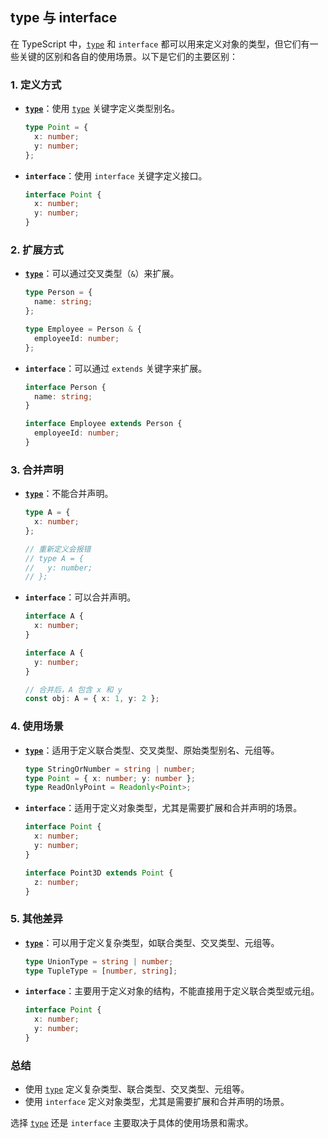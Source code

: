 ## type 与 interface

在 TypeScript 中，[`type`](command:_github.copilot.openSymbolFromReferences?%5B%22type%22%2C%5B%7B%22uri%22%3A%7B%22%24mid%22%3A1%2C%22fsPath%22%3A%22%2Fhome%2Farligle%2Fframword-study%2Fnest%2Fpackages%2Fcommon%2Finterfaces%2Fcontrollers%2Fcontroller.interface.ts%22%2C%22external%22%3A%22file%3A%2F%2F%2Fhome%2Farligle%2Fframword-study%2Fnest%2Fpackages%2Fcommon%2Finterfaces%2Fcontrollers%2Fcontroller.interface.ts%22%2C%22path%22%3A%22%2Fhome%2Farligle%2Fframword-study%2Fnest%2Fpackages%2Fcommon%2Finterfaces%2Fcontrollers%2Fcontroller.interface.ts%22%2C%22scheme%22%3A%22file%22%7D%2C%22pos%22%3A%7B%22line%22%3A0%2C%22character%22%3A7%7D%7D%5D%5D "Go to definition") 和 `interface` 都可以用来定义对象的类型，但它们有一些关键的区别和各自的使用场景。以下是它们的主要区别：

### 1. 定义方式

- **[`type`](command:_github.copilot.openSymbolFromReferences?%5B%22type%22%2C%5B%7B%22uri%22%3A%7B%22%24mid%22%3A1%2C%22fsPath%22%3A%22%2Fhome%2Farligle%2Fframword-study%2Fnest%2Fpackages%2Fcommon%2Finterfaces%2Fcontrollers%2Fcontroller.interface.ts%22%2C%22external%22%3A%22file%3A%2F%2F%2Fhome%2Farligle%2Fframword-study%2Fnest%2Fpackages%2Fcommon%2Finterfaces%2Fcontrollers%2Fcontroller.interface.ts%22%2C%22path%22%3A%22%2Fhome%2Farligle%2Fframword-study%2Fnest%2Fpackages%2Fcommon%2Finterfaces%2Fcontrollers%2Fcontroller.interface.ts%22%2C%22scheme%22%3A%22file%22%7D%2C%22pos%22%3A%7B%22line%22%3A0%2C%22character%22%3A7%7D%7D%5D%5D "Go to definition")**：使用 [`type`](command:_github.copilot.openSymbolFromReferences?%5B%22type%22%2C%5B%7B%22uri%22%3A%7B%22%24mid%22%3A1%2C%22fsPath%22%3A%22%2Fhome%2Farligle%2Fframword-study%2Fnest%2Fpackages%2Fcommon%2Finterfaces%2Fcontrollers%2Fcontroller.interface.ts%22%2C%22external%22%3A%22file%3A%2F%2F%2Fhome%2Farligle%2Fframword-study%2Fnest%2Fpackages%2Fcommon%2Finterfaces%2Fcontrollers%2Fcontroller.interface.ts%22%2C%22path%22%3A%22%2Fhome%2Farligle%2Fframword-study%2Fnest%2Fpackages%2Fcommon%2Finterfaces%2Fcontrollers%2Fcontroller.interface.ts%22%2C%22scheme%22%3A%22file%22%7D%2C%22pos%22%3A%7B%22line%22%3A0%2C%22character%22%3A7%7D%7D%5D%5D "Go to definition") 关键字定义类型别名。

  ```typescript
  type Point = {
    x: number;
    y: number;
  };
  ```

- **`interface`**：使用 `interface` 关键字定义接口。

  ```typescript
  interface Point {
    x: number;
    y: number;
  }
  ```

### 2. 扩展方式

- **[`type`](command:_github.copilot.openSymbolFromReferences?%5B%22type%22%2C%5B%7B%22uri%22%3A%7B%22%24mid%22%3A1%2C%22fsPath%22%3A%22%2Fhome%2Farligle%2Fframword-study%2Fnest%2Fpackages%2Fcommon%2Finterfaces%2Fcontrollers%2Fcontroller.interface.ts%22%2C%22external%22%3A%22file%3A%2F%2F%2Fhome%2Farligle%2Fframword-study%2Fnest%2Fpackages%2Fcommon%2Finterfaces%2Fcontrollers%2Fcontroller.interface.ts%22%2C%22path%22%3A%22%2Fhome%2Farligle%2Fframword-study%2Fnest%2Fpackages%2Fcommon%2Finterfaces%2Fcontrollers%2Fcontroller.interface.ts%22%2C%22scheme%22%3A%22file%22%7D%2C%22pos%22%3A%7B%22line%22%3A0%2C%22character%22%3A7%7D%7D%5D%5D "Go to definition")**：可以通过交叉类型（`&`）来扩展。

  ```typescript
  type Person = {
    name: string;
  };
  
  type Employee = Person & {
    employeeId: number;
  };
  ```

- **`interface`**：可以通过 `extends` 关键字来扩展。

  ```typescript
  interface Person {
    name: string;
  }
  
  interface Employee extends Person {
    employeeId: number;
  }
  ```

### 3. 合并声明

- **[`type`](command:_github.copilot.openSymbolFromReferences?%5B%22type%22%2C%5B%7B%22uri%22%3A%7B%22%24mid%22%3A1%2C%22fsPath%22%3A%22%2Fhome%2Farligle%2Fframword-study%2Fnest%2Fpackages%2Fcommon%2Finterfaces%2Fcontrollers%2Fcontroller.interface.ts%22%2C%22external%22%3A%22file%3A%2F%2F%2Fhome%2Farligle%2Fframword-study%2Fnest%2Fpackages%2Fcommon%2Finterfaces%2Fcontrollers%2Fcontroller.interface.ts%22%2C%22path%22%3A%22%2Fhome%2Farligle%2Fframword-study%2Fnest%2Fpackages%2Fcommon%2Finterfaces%2Fcontrollers%2Fcontroller.interface.ts%22%2C%22scheme%22%3A%22file%22%7D%2C%22pos%22%3A%7B%22line%22%3A0%2C%22character%22%3A7%7D%7D%5D%5D "Go to definition")**：不能合并声明。

  ```typescript
  type A = {
    x: number;
  };
  
  // 重新定义会报错
  // type A = {
  //   y: number;
  // };
  ```

- **`interface`**：可以合并声明。

  ```typescript
  interface A {
    x: number;
  }
  
  interface A {
    y: number;
  }
  
  // 合并后，A 包含 x 和 y
  const obj: A = { x: 1, y: 2 };
  ```

### 4. 使用场景

- **[`type`](command:_github.copilot.openSymbolFromReferences?%5B%22type%22%2C%5B%7B%22uri%22%3A%7B%22%24mid%22%3A1%2C%22fsPath%22%3A%22%2Fhome%2Farligle%2Fframword-study%2Fnest%2Fpackages%2Fcommon%2Finterfaces%2Fcontrollers%2Fcontroller.interface.ts%22%2C%22external%22%3A%22file%3A%2F%2F%2Fhome%2Farligle%2Fframword-study%2Fnest%2Fpackages%2Fcommon%2Finterfaces%2Fcontrollers%2Fcontroller.interface.ts%22%2C%22path%22%3A%22%2Fhome%2Farligle%2Fframword-study%2Fnest%2Fpackages%2Fcommon%2Finterfaces%2Fcontrollers%2Fcontroller.interface.ts%22%2C%22scheme%22%3A%22file%22%7D%2C%22pos%22%3A%7B%22line%22%3A0%2C%22character%22%3A7%7D%7D%5D%5D "Go to definition")**：适用于定义联合类型、交叉类型、原始类型别名、元组等。

  ```typescript
  type StringOrNumber = string | number;
  type Point = { x: number; y: number };
  type ReadOnlyPoint = Readonly<Point>;
  ```

- **`interface`**：适用于定义对象类型，尤其是需要扩展和合并声明的场景。

  ```typescript
  interface Point {
    x: number;
    y: number;
  }
  
  interface Point3D extends Point {
    z: number;
  }
  ```

### 5. 其他差异

- **[`type`](command:_github.copilot.openSymbolFromReferences?%5B%22type%22%2C%5B%7B%22uri%22%3A%7B%22%24mid%22%3A1%2C%22fsPath%22%3A%22%2Fhome%2Farligle%2Fframword-study%2Fnest%2Fpackages%2Fcommon%2Finterfaces%2Fcontrollers%2Fcontroller.interface.ts%22%2C%22external%22%3A%22file%3A%2F%2F%2Fhome%2Farligle%2Fframword-study%2Fnest%2Fpackages%2Fcommon%2Finterfaces%2Fcontrollers%2Fcontroller.interface.ts%22%2C%22path%22%3A%22%2Fhome%2Farligle%2Fframword-study%2Fnest%2Fpackages%2Fcommon%2Finterfaces%2Fcontrollers%2Fcontroller.interface.ts%22%2C%22scheme%22%3A%22file%22%7D%2C%22pos%22%3A%7B%22line%22%3A0%2C%22character%22%3A7%7D%7D%5D%5D "Go to definition")**：可以用于定义复杂类型，如联合类型、交叉类型、元组等。

  ```typescript
  type UnionType = string | number;
  type TupleType = [number, string];
  ```

- **`interface`**：主要用于定义对象的结构，不能直接用于定义联合类型或元组。

  ```typescript
  interface Point {
    x: number;
    y: number;
  }
  ```

### 总结

- 使用 [`type`](command:_github.copilot.openSymbolFromReferences?%5B%22type%22%2C%5B%7B%22uri%22%3A%7B%22%24mid%22%3A1%2C%22fsPath%22%3A%22%2Fhome%2Farligle%2Fframword-study%2Fnest%2Fpackages%2Fcommon%2Finterfaces%2Fcontrollers%2Fcontroller.interface.ts%22%2C%22external%22%3A%22file%3A%2F%2F%2Fhome%2Farligle%2Fframword-study%2Fnest%2Fpackages%2Fcommon%2Finterfaces%2Fcontrollers%2Fcontroller.interface.ts%22%2C%22path%22%3A%22%2Fhome%2Farligle%2Fframword-study%2Fnest%2Fpackages%2Fcommon%2Finterfaces%2Fcontrollers%2Fcontroller.interface.ts%22%2C%22scheme%22%3A%22file%22%7D%2C%22pos%22%3A%7B%22line%22%3A0%2C%22character%22%3A7%7D%7D%5D%5D "Go to definition") 定义复杂类型、联合类型、交叉类型、元组等。
- 使用 `interface` 定义对象类型，尤其是需要扩展和合并声明的场景。

选择 [`type`](command:_github.copilot.openSymbolFromReferences?%5B%22type%22%2C%5B%7B%22uri%22%3A%7B%22%24mid%22%3A1%2C%22fsPath%22%3A%22%2Fhome%2Farligle%2Fframword-study%2Fnest%2Fpackages%2Fcommon%2Finterfaces%2Fcontrollers%2Fcontroller.interface.ts%22%2C%22external%22%3A%22file%3A%2F%2F%2Fhome%2Farligle%2Fframword-study%2Fnest%2Fpackages%2Fcommon%2Finterfaces%2Fcontrollers%2Fcontroller.interface.ts%22%2C%22path%22%3A%22%2Fhome%2Farligle%2Fframword-study%2Fnest%2Fpackages%2Fcommon%2Finterfaces%2Fcontrollers%2Fcontroller.interface.ts%22%2C%22scheme%22%3A%22file%22%7D%2C%22pos%22%3A%7B%22line%22%3A0%2C%22character%22%3A7%7D%7D%5D%5D "Go to definition") 还是 `interface` 主要取决于具体的使用场景和需求。